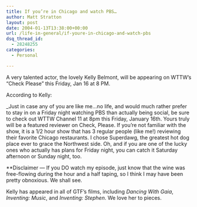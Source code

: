 ```yaml
---
title: If you’re in Chicago and watch PBS…
author: Matt Stratton
layout: post
date: 2004-01-13T13:38:00+00:00
url: /life-in-general/if-youre-in-chicago-and-watch-pbs
dsq_thread_id:
  - 28248255
categories:
  - Personal

---
```

A very talented actor, the lovely Kelly Belmont, will be appearing on WTTW&#8217;s &#8220;Check Please&#8221; this Friday, Jan 16 at 8 PM.

According to Kelly:

_Just in case any of you are like me&#8230;no life, and would much rather prefer to stay in on a Friday night watching PBS than actually being social, be sure to check out WTTW Channel 11 at 8pm this Friday, January 16th. Yours truly will be a featured reviewer on Check, Please. If you&#8217;re not familiar with the show, it is a 1/2 hour show that has 3 regular people (like me!) reviewing their favorite Chicago restaurants. I chose Superdawg, the greatest hot dog place ever to grace the Northwest side. Oh, and if you are one of the lucky ones who actually has plans for Friday night, you can catch it Saturday afternoon or Sunday night, too.</p> 

**Disclaimer &#8212; If you DO watch my episode, just know that the wine was free-flowing during the hour and a half taping, so I think I may have been pretty obnoxious. We shall see.</i>

Kelly has appeared in all of GTF&#8217;s films, including _Dancing With Gaia_, _Inventing: Music_, and _Inventing: Stephen_. We love her to pieces.